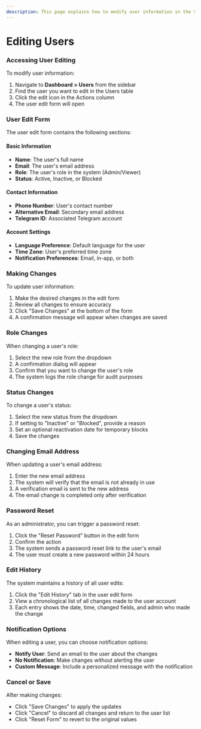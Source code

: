 ```yaml
---
description: This page explains how to modify user information in the Strikebot Dashboard.
---
```


# Editing Users

### Accessing User Editing

To modify user information:

1. Navigate to **Dashboard > Users** from the sidebar
2. Find the user you want to edit in the Users table
3. Click the edit icon in the Actions column
4. The user edit form will open

### User Edit Form

The user edit form contains the following sections:

#### Basic Information

* **Name**: The user's full name
* **Email**: The user's email address
* **Role**: The user's role in the system (Admin/Viewer)
* **Status**: Active, Inactive, or Blocked

#### Contact Information

* **Phone Number**: User's contact number
* **Alternative Email**: Secondary email address
* **Telegram ID**: Associated Telegram account

#### Account Settings

* **Language Preference**: Default language for the user
* **Time Zone**: User's preferred time zone
* **Notification Preferences**: Email, in-app, or both

### Making Changes

To update user information:

1. Make the desired changes in the edit form
2. Review all changes to ensure accuracy
3. Click "Save Changes" at the bottom of the form
4. A confirmation message will appear when changes are saved

### Role Changes

When changing a user's role:

1. Select the new role from the dropdown
2. A confirmation dialog will appear
3. Confirm that you want to change the user's role
4. The system logs the role change for audit purposes

### Status Changes

To change a user's status:

1. Select the new status from the dropdown
2. If setting to "Inactive" or "Blocked", provide a reason
3. Set an optional reactivation date for temporary blocks
4. Save the changes

### Changing Email Address

When updating a user's email address:

1. Enter the new email address
2. The system will verify that the email is not already in use
3. A verification email is sent to the new address
4. The email change is completed only after verification

### Password Reset

As an administrator, you can trigger a password reset:

1. Click the "Reset Password" button in the edit form
2. Confirm the action
3. The system sends a password reset link to the user's email
4. The user must create a new password within 24 hours

### Edit History

The system maintains a history of all user edits:

1. Click the "Edit History" tab in the user edit form
2. View a chronological list of all changes made to the user account
3. Each entry shows the date, time, changed fields, and admin who made the change

### Notification Options

When editing a user, you can choose notification options:

* **Notify User**: Send an email to the user about the changes
* **No Notification**: Make changes without alerting the user
* **Custom Message**: Include a personalized message with the notification

### Cancel or Save

After making changes:

* Click "Save Changes" to apply the updates
* Click "Cancel" to discard all changes and return to the user list
* Click "Reset Form" to revert to the original values
